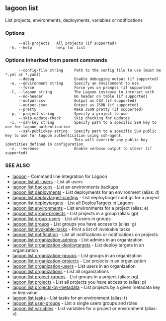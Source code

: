 ## lagoon list

List projects, environments, deployments, variables or notifications

### Options

```
      --all-projects   All projects (if supported)
  -h, --help           help for list
```

### Options inherited from parent commands

```
      --config-file string     Path to the config file to use (must be *.yml or *.yaml)
      --debug                  Enable debugging output (if supported)
  -e, --environment string     Specify an environment to use
      --force                  Force yes on prompts (if supported)
  -l, --lagoon string          The Lagoon instance to interact with
      --no-header              No header on table (if supported)
      --output-csv             Output as CSV (if supported)
      --output-json            Output as JSON (if supported)
      --pretty                 Make JSON pretty (if supported)
  -p, --project string         Specify a project to use
      --skip-update-check      Skip checking for updates
  -i, --ssh-key string         Specify path to a specific SSH key to use for lagoon authentication
      --ssh-publickey string   Specify path to a specific SSH public key to use for lagoon authentication using ssh-agent.
                               This will override any public key identities defined in configuration
  -v, --verbose                Enable verbose output to stderr (if supported)
```

### SEE ALSO

* [lagoon](lagoon.md)	 - Command line integration for Lagoon
* [lagoon list all-users](lagoon_list_all-users.md)	 - List all users
* [lagoon list backups](lagoon_list_backups.md)	 - List an environments backups
* [lagoon list deployments](lagoon_list_deployments.md)	 - List deployments for an environment (alias: d)
* [lagoon list deploytarget-configs](lagoon_list_deploytarget-configs.md)	 - List deploytarget configs for a project
* [lagoon list deploytargets](lagoon_list_deploytargets.md)	 - List all DeployTargets in Lagoon
* [lagoon list environments](lagoon_list_environments.md)	 - List environments for a project (alias: e)
* [lagoon list group-projects](lagoon_list_group-projects.md)	 - List projects in a group (alias: gp)
* [lagoon list group-users](lagoon_list_group-users.md)	 - List all users in groups
* [lagoon list groups](lagoon_list_groups.md)	 - List groups you have access to (alias: g)
* [lagoon list invokable-tasks](lagoon_list_invokable-tasks.md)	 - Print a list of invokable tasks
* [lagoon list notification](lagoon_list_notification.md)	 - List all notifications or notifications on projects
* [lagoon list organization-admins](lagoon_list_organization-admins.md)	 - List admins in an organization
* [lagoon list organization-deploytargets](lagoon_list_organization-deploytargets.md)	 - List deploy targets in an organization
* [lagoon list organization-groups](lagoon_list_organization-groups.md)	 - List groups in an organization
* [lagoon list organization-projects](lagoon_list_organization-projects.md)	 - List projects in an organization
* [lagoon list organization-users](lagoon_list_organization-users.md)	 - List users in an organization
* [lagoon list organizations](lagoon_list_organizations.md)	 - List all organizations
* [lagoon list project-groups](lagoon_list_project-groups.md)	 - List groups in a project (alias: pg)
* [lagoon list projects](lagoon_list_projects.md)	 - List all projects you have access to (alias: p)
* [lagoon list projects-by-metadata](lagoon_list_projects-by-metadata.md)	 - List projects by a given metadata key or key:value
* [lagoon list tasks](lagoon_list_tasks.md)	 - List tasks for an environment (alias: t)
* [lagoon list user-groups](lagoon_list_user-groups.md)	 - List a single users groups and roles
* [lagoon list variables](lagoon_list_variables.md)	 - List variables for a project or environment (alias: v)

